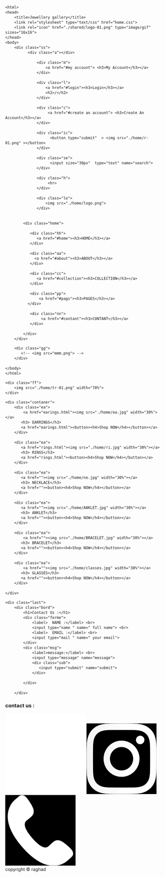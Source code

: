 
<!DOCTYPE html>
	<html>
	<head>
		<title>Jewellery gallery</title>
		<link rel="stylesheet" type="text/css" href="home.css">
		<link rel="icon" href="./shared/logo-01.png" type="image/gif" sizes="16x16">
	</head>
	<body>
		<div class="ss">
              <div class="a"></div>

                  <div class="m">
 	                  <a href="#my account"> <h3>My Account</h3></a>
                  </div>

                  <div class="l">
  	                  <a href="#login"><h3>Login</h3></a>
  	                  <h2>/</h2>
                  </div>

                  <div class="c">
 	                   <a href="#create an account"> <h3>Create An Account</h3></a>
                  </div>

                  <div class="ic">
                    	<button type="submit"  > <img src="./home/r-01.png" ></button>
                  </div>

                  <div class="se"> 	 
 	                    <input size="30px"  type="text" name="search"> 	
                  </div>

                  <div class="h">
                  	   <hr>
                  </div>

                  <div class="lo">
                      <img src="./home/logo.png">
                  </div>

                  
            <div class="home">

	           <div class="hh">
	              <a href="#home"><h3>HOME</h3></a>
	           </div>

	           <div class="aa">
	             <a href="#about"><h3>ABOUT</h3></a>
	           </div>

           	   <div class="cc">
	              <a href="#collection"><h3>COLLECTION</h3></a>
	           </div>

	           <div class="pp">
	               <a href="#pags"><h3>PAGES</h3></a>
	          </div>

	           <div class="nn">
	                <a href="#contant"><h3>CONTANT</h3></a>
	           </div>

            </div>
        </div>

<!-- ---------------------------------------------------------------------------------------------------- -->
        <div class="gg">
 		   <!-- <img src="mmm.png"> -->
 	    </div>
	
	</body>
	</html>	
<!-- ------------------------------------------------------------------------------------------------------- -->

 	<div class="ff">
 		<img src="./home/tr-01.png" width="70%">
 	</div>
<!-- ------------------------------------------------------------------------------------------------------ -->
    <div class="contaner">  
    	<div class="ea">
 		    <a href="earings.html"><img src="./home/ea.jpg" width="30%"></a>
 		   <h3> EARRINGS</h3>
 		   <a href="earings.html"><button><h4>Shop NOW</h4></button></a>
        </div>

        <div class="ea">
 		   <a href="rings.html"><img src="./home/ri.jpg" width="30%"></a> 
 		   <h3> RINGS</h3>
 		   <a href="rings.html"><button><h4>Shop NOW</h4></button></a>
        </div>

        <div class="ea">
 		   <a href=""><img src="./home/ne.jpg" width="30%"></a> 
 		   <h3> NECKLACE</h3>
 		   <a href=""><button><h4>Shop NOW</h4></button></a>
        </div>

        <div class="ea">
 		   <a href=""><img src="./home/ANKLET.jpg" width="30%"></a> 
 		   <h3> ANKLET</h3>
 		   <a href=""><button><h4>Shop NOW</h4></button></a>
        </div>

        <div class="ea">
 		    <a href=""><img src="./home/BRACELET.jpg" width="30%"></a>
 		   <h3> BRACELET</h3>
 		   <a href=""><button><h4>Shop NOW</h4></button></a>
        </div>

        <div class="ea">
 		    <a href=""><img src="./home/classes.jpg" width="30%"></a>
 		   <h3> GLASSES</h3>
 		   <a href=""><button><h4>Shop NOW</h4></button></a>
        </div>

    </div>  

<!-- ----------------------------------------------------------------------------------------------------- -->
    
    <div class="last">
    	<div class="bord">
    		<h1>Contact Us :</h1>
    		<div class="forme">
    			<label>  NAME :</label> <br>
    		    <input type="name " name=" full name"> <br>
    	    	<label>  EMAIL :</label> <br>
    		    <input type="mail " name=" your email">
    		</div>
    		<div class="msg">
    			<label>message:</label> <br>
    			<input type="message" name="message">
    			<div class="sub">
    		       <input type="submit" name="submit">
    		    </div>

    		</div>
    		
    	</div>
   </div>
<!-- ------------------------------------------------------------------------------------------------------- -->


<div class="cont">
   <h3> contact us : </h3>
   <a href="https://www.facebook.com/Jewellery-gallery-102888838311999"><img src="./shared/facebook.png"></a>
   <a href="https://instagram.com/jewellery_gallery22?igshid=wuou6rbli35c"><img src="./shared/insta.png"></a>
   <a href="#"><img src="./shared/call.png"></a>  
</div>


   
 <footer>copyright &copy; raghad</footer>

    
